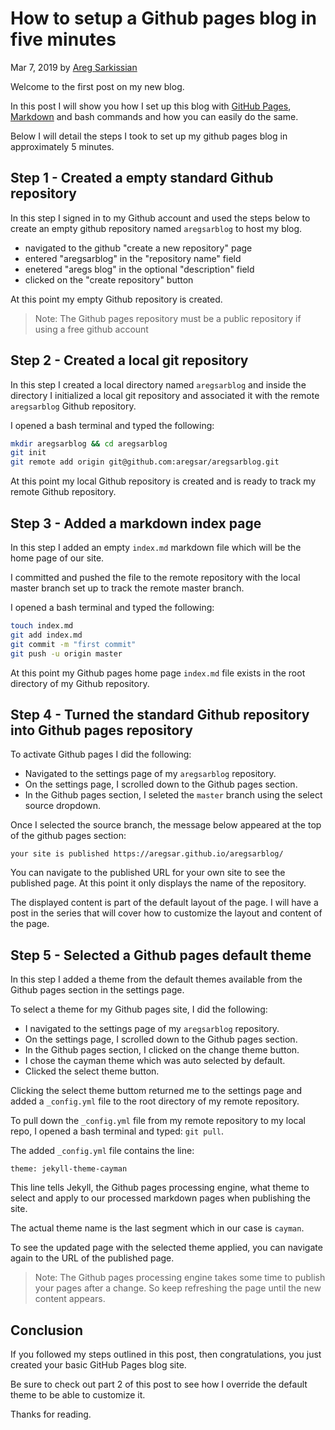 # How to setup a Github pages blog in five minutes

Mar 7, 2019 by [Areg Sarkissian](https://aregsar.com/about)

Welcome to the first post on my new blog.

In this post I will show you how I set up this blog with [GitHub Pages](https://pages.github.com/), [Markdown](https://commonmark.org/help/) and bash commands and how you can easily do the same.

Below I will detail the steps I took to set up my github pages blog in approximately 5 minutes.

## Step 1 - Created a empty standard Github repository

In this step I signed in to my Github account and used the steps below to create an empty github repository named `aregsarblog` to host my blog.

+ navigated to the github "create a new repository" page
+ entered "aregsarblog" in the "repository name" field
+ enetered "aregs blog" in the optional "description" field
+ clicked on the "create repository" button

At this point my empty Github repository is created.

> Note: The Github pages repository must be a public repository if using a free github account

## Step 2 - Created a local git repository

In this step I created a local directory named `aregsarblog` and inside the directory I initialized a local git repository and associated it with the remote `aregsarblog` Github repository.

I opened a bash terminal and typed the following:

```bash
mkdir aregsarblog && cd aregsarblog
git init
git remote add origin git@github.com:aregsar/aregsarblog.git
```

At this point my local Github repository is created and is ready to track my remote Github repository.

## Step 3 - Added a markdown index page

In this step I added an empty `index.md` markdown file which will be the home page of our site.

I committed and pushed the file to the remote repository with the local master branch set up to track the remote master branch.

I opened a bash terminal and typed the following:

```bash
touch index.md
git add index.md
git commit -m "first commit"
git push -u origin master
```

At this point my Github pages home page `index.md` file exists in the root directory of my Github repository.

## Step 4 - Turned the standard Github repository into Github pages repository

To activate Github pages I did the following:

+ Navigated to the settings page of my `aregsarblog` repository.
+ On the settings page, I scrolled down to the Github pages section.
+ In the Github pages section, I seleted the `master` branch using the select source dropdown.

Once I selected the source branch, the message below appeared at the top of the github pages section:

`your site is published https://aregsar.github.io/aregsarblog/`

You can navigate to the published URL for your own site to see the published page. At this point it only displays the name of the repository.

The displayed content is part of the default layout of the page. I will have a post in the series that will cover how to customize the layout and content of the page.

## Step 5 - Selected a Github pages default theme

In this step I added a theme from the default themes available from the Github pages section in the settings page.

To select a theme for my Github pages site, I did the following:

+ I navigated to the settings page of my `aregsarblog` repository.
+ On the settings page, I scrolled down to the Github pages section.
+ In the Github pages section, I clicked on the change theme button.
+ I chose the cayman theme which was auto selected by default.
+ Clicked the select theme button.

Clicking the select theme buttom returned me to the settings page and added a `_config.yml` file to the root directory of my remote repository.

To pull down the `_config.yml` file from my remote repository to my local repo, I opened a bash terminal and typed: `git pull`.

The added `_config.yml` file contains the line:

`theme: jekyll-theme-cayman`

This line tells Jekyll, the Github pages processing engine, what theme to select and apply to our processed markdown pages when publishing the site.

The actual theme name is the last segment which in our case is `cayman`.

To see the updated page with the selected theme applied, you can navigate again to the URL of the published page.

> Note: The Github pages processing engine takes some time to publish your pages after a change. So keep refreshing the page until the new content appears.

## Conclusion

If you followed my steps outlined in this post, then congratulations, you just created your basic GitHub Pages blog site.

Be sure to check out part 2 of this post to see how I override the default theme to be able to customize it.

Thanks for reading.
